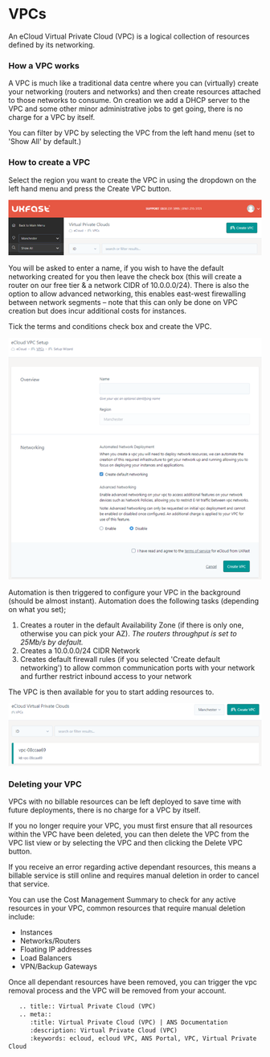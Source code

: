 # VPCs
An eCloud Virtual Private Cloud (VPC) is a logical collection of resources defined by its networking.


### How a VPC works
A VPC is much like a traditional data centre where you can (virtually) create your networking (routers and networks) and then create resources attached to those networks to consume. On creation we add a DHCP server to the VPC and some other minor administrative jobs to get going, there is no charge for a VPC by itself.

You can filter by VPC by selecting the VPC from the left hand menu (set to 'Show All' by default.)


### How to create a VPC

Select the region you want to create the VPC in using the dropdown on the left hand menu and press the Create VPC button.

![VPC Listview](files/vpc-listview.png)

You will be asked to enter a name, if you wish to have the default networking created for you then leave the check box (this will create a router on our free tier & a network CIDR of 10.0.0.0/24). There is also the option to allow advanced networking, this enables east-west firewalling between network segments – note that this can only be done on VPC creation but does incur additional costs for instances.

Tick the terms and conditions check box and create the VPC.

![VPC Listview](files/vpc-listview-setup.png)


Automation is then triggered to configure your VPC in the background (should be almost instant). Automation does the following tasks (depending on what you set);

1.	Creates a router in the default Availability Zone (if there is only one, otherwise you can pick your AZ). *The routers throughput is set to 25Mb/s by default.*
2.	Creates a 10.0.0.0/24 CIDR Network
3.	Creates default firewall rules (if you selected 'Create default networking') to allow common communication ports with your network and further restrict inbound access to your network

The VPC is then available for you to start adding resources to.

![VPC Listview with card](files/vpc-listview-card-example.png)


### Deleting your VPC
VPCs with no billable resources can be left deployed to save time with future deployments, there is no charge for a VPC by itself.

If you no longer require your VPC, you must first ensure that all resources within the VPC have been deleted, you can then delete the VPC from the VPC list view or by selecting the VPC and then clicking the Delete VPC button.


If you receive an error regarding active dependant resources, this means a billable service is still online and requires manual deletion in order to cancel that service.

You can use the Cost Management Summary to check for any active resources in your VPC, common resources that require manual deletion include:
* Instances
* Networks/Routers
* Floating IP addresses
* Load Balancers
* VPN/Backup Gateways

Once all dependant resources have been removed, you can trigger the vpc removal process and the VPC will be removed from your account.


```eval_rst
   .. title:: Virtual Private Cloud (VPC)
   .. meta::
      :title: Virtual Private Cloud (VPC) | ANS Documentation
      :description: Virtual Private Cloud (VPC)
      :keywords: ecloud, ecloud VPC, ANS Portal, VPC, Virtual Private Cloud
```
